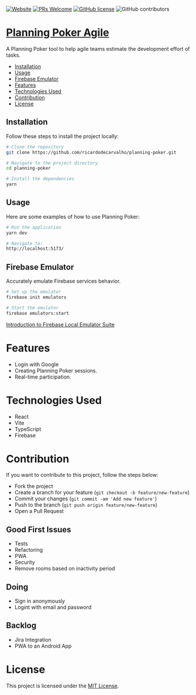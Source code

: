 [![Website](https://img.shields.io/website?url=https%3A%2F%2Fplanning-poker.skapitao.com)](https://planning-poker.skapitao.com)
[![PRs Welcome](https://img.shields.io/badge/PRs-welcome-brightgreen.svg)](#contribution)
[![GitHub license](https://img.shields.io/badge/license-MIT-blue.svg)](/LICENSE)
![GitHub contributors](https://img.shields.io/github/contributors/ricardodecarvalho/planning-poker)

# [Planning Poker Agile](https://planning-poker.skapitao.com)

A Planning Poker tool to help agile teams estimate the development effort of tasks.

- [Installation](#installation)
- [Usage](#usage)
- [Firebase Emulator](#firebase-emulator)
- [Features](#features)
- [Technologies Used](#technologies-used)
- [Contribution](#contribution)
- [License](#license)

## Installation
Follow these steps to install the project locally:

```bash
# Clone the repository
git clone https://github.com/ricardodecarvalho/planning-poker.git

# Navigate to the project directory
cd planning-poker

# Install the dependencies
yarn
```

## Usage
Here are some examples of how to use Planning Poker:

```bash
# Run the application
yarn dev

# Navigate to:
http://localhost:5173/
```

## Firebase Emulator
Accurately emulate Firebase services behavior.

```bash
# Set up the emulator
firebase init emulators

# Start the emulator
firebase emulators:start
```
[Introduction to Firebase Local Emulator Suite](https://firebase.google.com/docs/emulator-suite)

# Features
* Login with Google
* Creating Planning Poker sessions.
* Real-time participation.

# Technologies Used
* React
* Vite
* TypeScript
* Firebase

# Contribution
If you want to contribute to this project, follow the steps below:

* Fork the project
* Create a branch for your feature (`git checkout -b feature/new-feature`)
* Commit your changes (`git commit -am 'Add new feature'`)
* Push to the branch (`git push origin feature/new-feature`)
* Open a Pull Request

## Good First Issues
* Tests
* Refactoring
* PWA
* Security
* Remove rooms based on inactivity period

## Doing
* Sign in anonymously
* Logint with email and password

## Backlog
* Jira Integration
* PWA to an Android App

# License
This project is licensed under the [MIT License](https://mit-license.org/).

